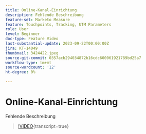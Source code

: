 ```yaml
---
title: Online-Kanal-Einrichtung
description: Fehlende Beschreibung
feature-set: Marketo Measure
feature: Touchpoints, Tracking, UTM Parameters
role: User
level: Beginner
doc-type: Feature Video
last-substantial-update: 2023-09-22T00:00:00Z
jira: KT-14049
thumbnail: 3424422.jpeg
source-git-commit: 0357acb294034872b16cdc600061921789bd25a7
workflow-type: tm+mt
source-wordcount: '12'
ht-degree: 0%

---
```



# Online-Kanal-Einrichtung

Fehlende Beschreibung

>[!VIDEO](https://video.tv.adobe.com/v/3424422/?learn=on){transcript=true}
